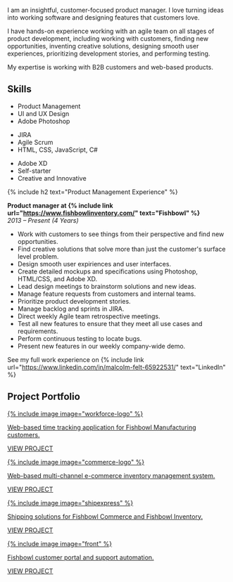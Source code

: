 <br>
I am an insightful, customer-focused product manager. I love turning ideas into working software and designing features that customers love.

I have hands-on experience working with an agile team on all stages of product development, including working with customers, finding new opportunities, inventing creative solutions, designing smooth user experiences, prioritizing development stories, and performing testing.

My expertise is working with B2B customers and web-based products.

<h2><span>Skills</span></h2>

<div class="row">
  <div class="col-xs-12 col-sm-4">
    <ul>
      <li>Product Management</li>
      <li>UI and UX Design</li>
      <li>Adobe Photoshop</li>
    </ul>
  </div>
  <div class="col-xs-12 col-sm-4">
    <ul>
      <li>JIRA</li>
      <li>Agile Scrum</li>
      <li>HTML, CSS, JavaScript, C#</li>
    </ul>
  </div>
  <div class="col-xs-12 col-sm-4">
    <ul>
      <li>Adobe XD</li>
      <li>Self-starter</li>
      <li>Creative and Innovative</li>
    </ul>
  </div>
</div>

{% include h2 text="Product Management Experience" %}

<b>Product manager at {% include link url="https://www.fishbowlinventory.com/" text="Fishbowl" %} </b>
<br>
<em>2013 – Present (4 Years)</em>

- Work with customers to see things from their perspective and find new opportunities.
- Find creative solutions that solve more than just the customer's surface level problem. 
- Design smooth user expiriences and user interfaces.
- Create detailed mockups and specifications using Photoshop, HTML/CSS, and Adobe XD.
- Lead design meetings to brainstorm solutions and new ideas.
- Manage feature requests from customers and internal teams.
- Prioritize product development stories.
- Manage backlog and sprints in JIRA.
- Direct weekly Agile team retrospective meetings.
- Test all new features to ensure that they meet all use cases and requirements.
- Perform continuous testing to locate bugs.
- Present new features in our weekly company-wide demo.

See my full work experience on {% include link url="https://www.linkedin.com/in/malcolm-felt-65922531/" text="LinkedIn" %}

<h2 id="projects"><span>Project Portfolio</span></h2>

<div class="row cards">
  <div class="col-xs-12 col-sm-6">
    <a href="/workforce/">
      <div class="card shadow">
        <div class="logo">
          {% include image image="workforce-logo" %}
        </div>
        <div class="content">
          <p>Web-based time tracking application for Fishbowl Manufacturing customers.</p>
        </div>
        <div class="link">
          <p>VIEW PROJECT</p>
        </div>
      </div>
    </a>
  </div>
  <div class="col-xs-12 col-sm-6">
    <a href="/commerce/">
      <div class="card shadow">
        <div class="logo">
          {% include image image="commerce-logo" %}
        </div>
        <div class="content">
          <p>Web-based multi-channel e-commerce inventory management system.</p>
        </div>
        <div class="link">
          <p>VIEW PROJECT</p>
        </div>
      </div>
    </a>
  </div>
  <div class="col-xs-12 col-sm-6">
    <a href="/shipexpress/">
      <div class="card shadow">
        <div class="logo">
          {% include image image="shipexpress" %}
        </div>
        <div class="content">
          <p>Shipping solutions for Fishbowl Commerce and Fishbowl Inventory.</p>
        </div>
        <div class="link">
          <p>VIEW PROJECT</p>
        </div>
      </div>
    </a>
  </div>
    <div class="col-xs-12 col-sm-6">
    <a href="/front/">
      <div class="card shadow">
        <div class="logo">
          {% include image image="front" %}
        </div>
        <div class="content">
          <p>Fishbowl customer portal and support automation.</p>
        </div>
        <div class="link">
          <p>VIEW PROJECT</p>
        </div>
      </div>
    </a>
  </div>
</div>
